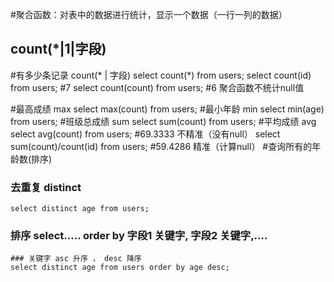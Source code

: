 #聚合函数：对表中的数据进行统计，显示一个数据（一行一列的数据）

## count(*|1|字段)
#有多少条记录  count(* | 字段)
	select count(*) from users;
	select count(id) from users;	#7
	select count(count) from users;	#6   聚合函数不统计null值

#最高成绩  max
	select max(count) from users;
#最小年龄  min
	select min(age) from users;
#班级总成绩 sum
	select sum(count) from users;
#平均成绩  avg
	select avg(count) from users;	#69.3333 不精准（没有null）
	select sum(count)/count(id) from users; #59.4286 精准（计算null）
#查询所有的年龄数(排序)
### 去重复 distinct
	select distinct age from users;
### 排序 select..... order by 字段1 关键字, 字段2 关键字,....
	### 关键字 asc 升序 ， desc 降序
	select distinct age from users order by age desc;